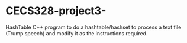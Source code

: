 # CECS328-project3-
HashTable
C++ program to do a hashtable/hashset to process a text file (Trump speech) and modify it as the instructions required.
